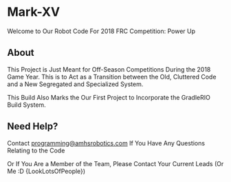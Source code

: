 # Mark-XV
Welcome to Our Robot Code For 2018 FRC Competition: Power Up

## About
This Project is Just Meant for Off-Season Competitions During the 2018 Game Year.
This is to Act as a Transition between the Old, Cluttered Code and a New Segregated and Specialized System.

This Build Also Marks the Our First Project to Incorporate the GradleRIO Build System.

## Need Help?
Contact programming@amhsrobotics.com If You Have Any Questions Relating to the Code

Or If You Are a Member of the Team, Please Contact Your Current Leads (Or Me :D {LookLotsOfPeople})
